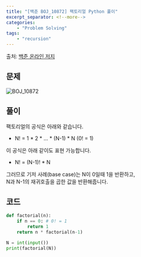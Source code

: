 ```yaml
---
title: "[백준 BOJ_10872] 팩토리얼 Python 풀이"
excerpt_separator: <!--more-->
categories: 
    - "Problem Solving"
tags: 
    - "recursion"
---
```

출처: [백준 온라인 저지](https://www.acmicpc.net/problem/10872)

## 문제
![BOJ_10872](https://user-images.githubusercontent.com/59808674/114319347-0e059a00-9b4c-11eb-9abe-fbb6924eee75.PNG)

## 풀이

팩토리얼의 공식은 아래와 같습니다.
 - N! = 1 * 2 * ... * (N-1) * N (0! = 1)  

이 공식은 아래 같이도 표현 가능합니다.
 - N! = (N-1)! * N  

그러므로 기저 사례(base case)는 N이 0일때 1을 반환하고,  
N과 N-1의 재귀호출을 곱한 값을 반환해줍니다.

## 코드
```python
def factorial(n):
    if n == 0: # 0! = 1
        return 1
    return n * factorial(n-1)

N = int(input())
print(factorial(N))
```
